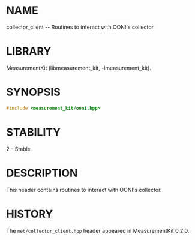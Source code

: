 # NAME
collector_client -- Routines to interact with OONI's collector

# LIBRARY
MeasurementKit (libmeasurement_kit, -lmeasurement_kit).

# SYNOPSIS
```C++
#include <measurement_kit/ooni.hpp>
```

# STABILITY

2 - Stable

# DESCRIPTION

This header contains routines to interact with OONI's collector.

# HISTORY

The `net/collector_client.hpp` header appeared in MeasurementKit 0.2.0.
